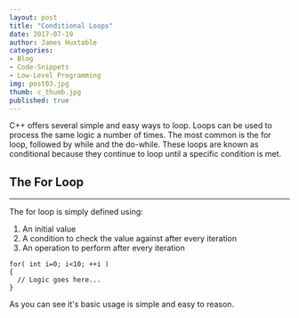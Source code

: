 ```yaml
---
layout: post
title: "Conditional Loops"
date: 2017-07-19
author: James Huxtable
categories:
- Blog
- Code-Snippets
- Low-Level Programming
img: post03.jpg
thumb: c_thumb.jpg
published: true
---
```


C++ offers several simple and easy ways to loop. Loops can be used to process the same logic a number of times. The most common is the for loop, followed by while and the do-while. These loops are known as conditional because they continue to loop until a specific condition is met. <!--more-->

## The For Loop
-----

The for loop is simply defined using:
1. An initial value
2. A condition to check the value against after every iteration
3. An operation to perform after every iteration

```
for( int i=0; i<10; ++i )
{
  // Logic goes here...
}
```

As you can see it's basic usage is simple and easy to reason.

[hampden]: https://github.com/jekyll/jekyll
